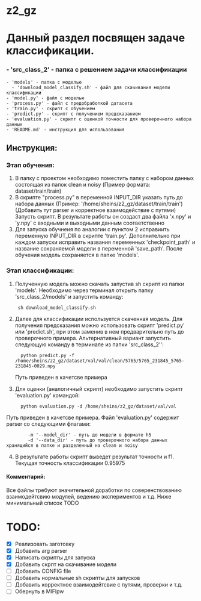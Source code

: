 # z2_gz

# Данный раздел посвящен задаче классификации.

### - 'src_class_2' - папка с решением задачи классификации
    - 'models' - папка с моделью
      - 'download_model_classify.sh' - файл для скачивания модели классификации
    - 'model.py' - файл с моделью
    - 'process.py' - файл с предобработкой датасета
    - 'train.py' - скрипт с обучением 
    - 'predict.py' - скрипт с получением предсказанием
    - 'evaluation.py' - скрипт с оценкой точности для проверочного набора данных 
    - 'README.md' - инструкция для использования

## Инструкция:
### Этап обучения:
   1) В папку с проектом необходимо поместить папку с набором данных состоящая из папок clean и noisy (Пример формата: dataset/train/train)
   2) В скрипте "process.py" в переменной INPUT_DIR указать путь до набора данных (Пример: '/home/sheins/z2_gz/dataset/train/train') (Добавить тут parser и корректное взаимодействие с путями) 
      Запусть скрипт. В результате работы он создаст два файла 'x.npy' и 'y.npy' с входными и выходными данным
      соответственно
   3) Для запуска обучнеия по аналогии с пунктом 2 исправиить переменную INPUT_DIR в скрипте 'train.py'. Дополнительно при каждом запуски исправить названия переменных 'checkpoint_path' и название сохраняемой модели в переменной 'save_path'. 
      После обучения модель сохраняется в папке 'models'. 
### Этап классификации:
   1) Полученную модель можно скачать запустив sh скрипт из папки 'models'. Необходимо через терминал открыть папку 'src_class_2/models' и запустить команду:

           sh download_model_classify.sh
   2) Далее для классификации используется скаченная модель. Для получения предсказания можно использовать скрипт 'predict.py' или 'predict.sh', при этом заменив в нем предварительно путь до проверочного примера.
    Альтернативный вариант запустить следующую команду в терминале из папки 'src_class_2'':
    
            python predict.py -f /home/sheins/z2_gz/dataset/val/val/clean/5765/5765_231845_5765-231845-0029.npy
        Путь приведен в качетсве примера
   3) Для оценки (аналогичный скрипт) необходимо запустить скрипт 'evaluation.py' командой:

            python evaluation.py -d /home/sheins/z2_gz/dataset/val/val
   Путь приведен в качетсве примера. Файл 'evaluation.py' содержит parser со следующими флагами:
            
            -m '--model_dir' - путь до модели в формате h5
            -d '--data_dir' - путь до проверочного набора данных хранящийся в папке и разделенный на clean и noisy
   4) В результате работы скрипт выведет результат точности и f1. Текущая точность классификации 0.95975

#### Комментарий: 
Все файлы требуют значительной доработки по соверенствованию взаимодейтсвию модулей, ведению экспериментов и т.д. Ниже минимальный список TODO


# TODO:
- [X] Реализовать заготовку
- [X] Добавить arg parser
- [X] Написать скрипты для запуска
- [X] Добавить скрпт на скачивание модели
- [ ] Добавить CONFIG file
- [ ] Добавить нормальные sh скрипты для запусков
- [ ] Добавить корректное взаимодейтсвие с путями, проверки и т.д.
- [ ] Обернуть в MlFlpw
